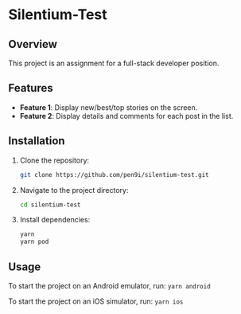 # Silentium-Test

## Overview

This project is an assignment for a full-stack developer position.

## Features

- **Feature 1**: Display new/best/top stories on the screen.
- **Feature 2**: Display details and comments for each post in the list.

## Installation

1. Clone the repository:

    ```bash
    git clone https://github.com/pen9i/silentium-test.git
    ```

2. Navigate to the project directory:

    ```bash
    cd silentium-test
    ```

3. Install dependencies:

    ```bash
    yarn
    yarn pod
    ```

## Usage

To start the project on an Android emulator, run:
    ```
    yarn android
    ```

To start the project on an iOS simulator, run:
    ```
    yarn ios
    ```
